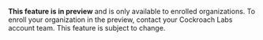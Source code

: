 **This feature is in preview** and is only available to enrolled organizations. To enroll your organization in the preview, contact your Cockroach Labs account team. This feature is subject to change.
